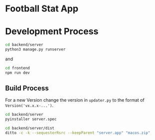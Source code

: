 # Football Stat App

# Development Process

```zsh
cd backend/server
python3 manage.py runserver
```

and

```zsh
cd frontend
npm run dev
```

## Build Process

For a new Version change the version in `updater.py` to the format of `Version('vx.x.x-...')`.

```zsh
cd backend/server
pyinstaller server.spec
```

```zsh
cd backend/server/dist
ditto -c -k --sequesterRsrc --keepParent "server.app" "macos.zip"
```

